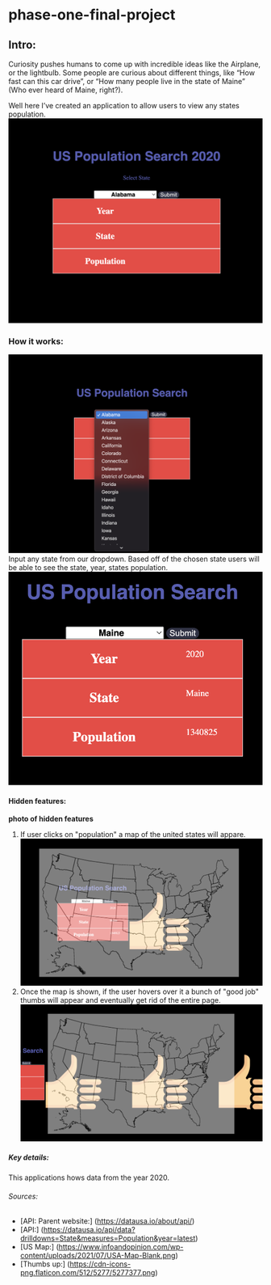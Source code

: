 # phase-one-final-project
## Intro:
Curiosity pushes humans to come up with incredible ideas like the Airplane, or the lightbulb. Some people are curious about different things, like “How fast can this car drive”, or “How many people live in the state of Maine” (Who ever heard of Maine, right?).

Well here I’ve created an application to allow users to view any states population.
![photo](photo1.png)


### How it works:

![photo](dropdown1.png)
Input any state from our dropdown. Based off of the chosen state users will be able to see the state, year, states population.
![photo](maine.png)

#### Hidden features:
**photo of hidden features**
1. If user clicks on "population" a map of the united states will appare.
![photo](clickEvent.png)
2. Once the map is shown, if the user hovers over it a bunch of "good job" thumbs will appear and eventually get rid of the entire page.
![photo](mouseoverEvent.png)


##### Key details:
This applications hows data from the year 2020.

###### Sources:
* [API: Parent website:] (https://datausa.io/about/api/)
* [API:] (https://datausa.io/api/data?drilldowns=State&measures=Population&year=latest)
* [US Map:] (https://www.infoandopinion.com/wp-content/uploads/2021/07/USA-Map-Blank.png)
* [Thumbs up:] (https://cdn-icons-png.flaticon.com/512/5277/5277377.png)
